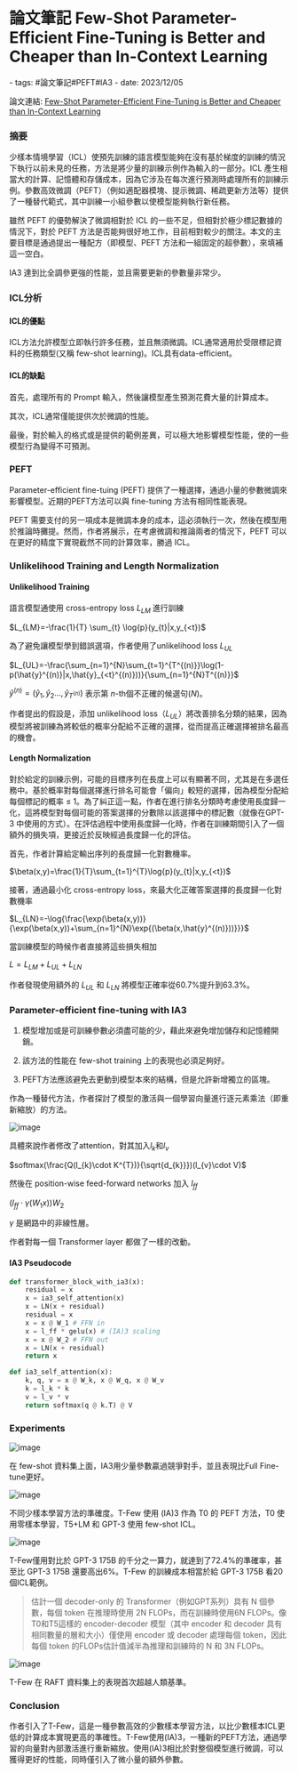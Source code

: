 # 論文筆記 Few-Shot Parameter-Efficient Fine-Tuning is Better and Cheaper than In-Context Learning

<document-info>
- tags: #論文筆記#PEFT#IA3
- date: 2023/12/05
</document-info>

論文連結: [Few-Shot Parameter-Efficient Fine-Tuning is Better and Cheaper than In-Context Learning](https://arxiv.org/abs/2205.05638.pdf)

### 摘要
少樣本情境學習（ICL）使預先訓練的語言模型能夠在沒有基於梯度的訓練的情況下執行以前未見的任務，方法是將少量的訓練示例作為輸入的一部分。ICL 產生相當大的計算、記憶體和存儲成本，因為它涉及在每次進行預測時處理所有的訓練示例。參數高效微調（PEFT）（例如適配器模塊、提示微調、稀疏更新方法等）提供了一種替代範式，其中訓練一小組參數以使模型能夠執行新任務。

雖然 PEFT 的優勢解決了微調相對於 ICL 的一些不足，但相對於極少標記數據的情況下，對於 PEFT 方法是否能夠很好地工作，目前相對較少的關注。本文的主要目標是通過提出一種配方（即模型、PEFT 方法和一組固定的超參數），來填補這一空白。

IA3 達到比全調參更強的性能，並且需要更新的參數量非常少。

### ICL分析
#### ICL的優點
ICL方法允許模型立即執行許多任務，並且無須微調。ICL通常適用於受限標記資料的任務類型(又稱 few-shot learning)。ICL具有data-efficient。

#### ICL的缺點
首先，處理所有的 Prompt 輸入，然後讓模型產生預測花費大量的計算成本。

其次，ICL通常僅能提供次於微調的性能。

最後，對於輸入的格式或是提供的範例差異，可以極大地影響模型性能，使的一些模型行為變得不可預測。

### PEFT
Parameter-efficient fine-tuing (PEFT) 提供了一種選擇，通過小量的參數微調來影響模型。近期的PEFT方法可以與 fine-tuning 方法有相同性能表現。

PEFT 需要支付的另一項成本是微調本身的成本，這必須執行一次，然後在模型用於推論時攤提。然而，作者將展示，在考慮微調和推論兩者的情況下，PEFT 可以在更好的精度下實現截然不同的計算效率，勝過 ICL。

### Unlikelihood Training and Length Normalization
#### Unlikelihood Training
語言模型通使用 cross-entropy loss $L_{LM}$ 進行訓練

$L_{LM}=-\frac{1}{T} \sum_{t} \log{p}(y_{t}|x,y_{<t})$

為了避免讓模型學到錯誤選項，作者使用了unlikelihood loss $L_{UL}$

$L_{UL}=-\frac{\sum_{n=1}^{N}\sum_{t=1}^{T^{(n)}}\log(1-p(\hat{y}^{(n)}|x,\hat{y}_{<t}^{(n)}))}{\sum_{n=1}^{N}T^{(n)}}$

$\hat{y}^{(n)}=(\hat{y}_{1},\hat{y}_{2}...,\hat{y}_{T^{(n)}})$ 表示第 $n$-th個不正確的候選句($N$)。

作者提出的假設是，添加 unlikelihood loss（$L_{UL}$）將改善排名分類的結果，因為模型將被訓練為將較低的概率分配給不正確的選擇，從而提高正確選擇被排名最高的機會。

#### Length Normalization
對於給定的訓練示例，可能的目標序列在長度上可以有顯著不同，尤其是在多選任務中。基於概率對每個選擇進行排名可能會「偏向」較短的選擇，因為模型分配給每個標記的概率 ≤ 1。為了糾正這一點，作者在進行排名分類時考慮使用長度歸一化，這將模型對每個可能的答案選擇的分數除以該選擇中的標記數（就像在GPT-3 中使用的方式）。在評估過程中使用長度歸一化時，作者在訓練期間引入了一個額外的損失項，更接近於反映經過長度歸一化的評估。

首先，作者計算給定輸出序列的長度歸一化對數機率。

$\beta(x,y)=\frac{1}{T}\sum_{t=1}^{T}\log{p}(y_{t}|x,y_{<t})$

接著，通過最小化 cross-entropy loss，來最大化正確答案選擇的長度歸一化對數機率

$L_{LN}=-\log{\frac{\exp(\beta(x,y))}{\exp(\beta(x,y))+\sum_{n=1}^{N}\exp{(\beta(x,\hat{y}^{(n)}))}}}$

當訓練模型的時候作者直接將這些損失相加

$L=L_{LM}+L_{UL}+L_{LN}$

作者發現使用額外的 $L_{UL}$ 和 $L_{LN}$ 將模型正確率從60.7%提升到63.3%。

### Parameter-efficient fine-tuning with IA3

1. 模型增加或是可訓練參數必須盡可能的少，藉此來避免增加儲存和記憶體開銷。

2. 該方法的性能在 few-shot training 上的表現也必須足夠好。

3. PEFT方法應該避免去更動到模型本來的結構，但是允許新增獨立的區塊。

作為一種替代方法，作者探討了模型的激活與一個學習向量進行逐元素乘法（即重新縮放）的方法。

![image](./1.png)

具體來說作者修改了attention，對其加入$l_{k}$和$l_{v}$

$softmax(\frac{Q(l_{k}\cdot K^{T})}{\sqrt{d_{k}}})(l_{v}\cdot V)$

然後在 position-wise feed-forward networks 加入 $l_{ff}$

$(l_{ff}\cdot \gamma(W_{1}x))W_{2}$

$\gamma$ 是網路中的非線性層。

作者對每一個 Transformer layer 都做了一樣的改動。

#### IA3 Pseudocode
```python
def transformer_block_with_ia3(x):
    residual = x
    x = ia3_self_attention(x)
    x = LN(x + residual)
    residual = x
    x = x @ W_1 # FFN in
    x = l_ff * gelu(x) # (IA)3 scaling
    x = x @ W_2 # FFN out
    x = LN(x + residual)
    return x

def ia3_self_attention(x):
    k, q, v = x @ W_k, x @ W_q, x @ W_v
    k = l_k * k
    v = l_v * v
    return softmax(q @ k.T) @ V
```

### Experiments
![image](./2.png)

在 few-shot 資料集上面，IA3用少量參數贏過競爭對手，並且表現比Full Fine-tune更好。

![image](./3.png)

不同少樣本學習方法的準確度。T-Few 使用 (IA)3 作為 T0 的 PEFT 方法，T0 使用零樣本學習，T5+LM 和 GPT-3 使用 few-shot ICL。

![image](./4.png)

T-Few僅用對比於 GPT-3 175B 的千分之一算力，就達到了72.4%的準確率，甚至比 GPT-3 175B 還要高出6%。T-Few 的訓練成本相當於給 GPT-3 175B 看20個ICL範例。

> 估計一個 decoder-only 的 Transformer（例如GPT系列）具有 N 個參數，每個 token 在推理時使用 2N FLOPs，而在訓練時使用6N FLOPs。像T0和T5這樣的 encoder-decoder 模型（其中 encoder 和 decoder 具有相同數量的層和大小）僅使用 encoder 或 decoder 處理每個 token，因此每個 token 的FLOPs估計值減半為推理和訓練時的 N 和 3N FLOPs。

![image](./5.png)

T-Few 在 RAFT 資料集上的表現首次超越人類基準。

### Conclusion
作者引入了T-Few，這是一種參數高效的少數樣本學習方法，以比少數樣本ICL更低的計算成本實現更高的準確性。T-Few使用(IA)3，一種新的PEFT方法，通過學習的向量對內部激活進行重新縮放。使用(IA)3相比於對整個模型進行微調，可以獲得更好的性能，同時僅引入了微小量的額外參數。